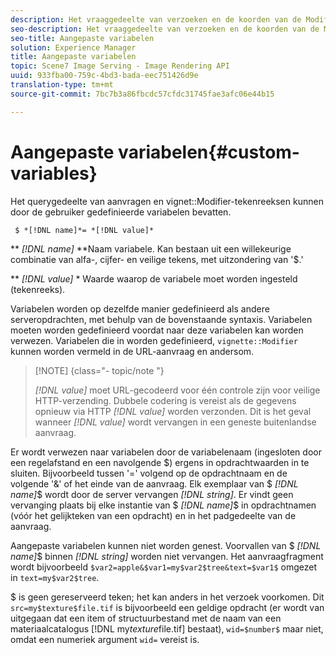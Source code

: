 ```yaml
---
description: Het vraaggedeelte van verzoeken en de koorden van de Modifier van het vignet kunnen user-defined variabelen omvatten.
seo-description: Het vraaggedeelte van verzoeken en de koorden van de Modifier van het vignet kunnen user-defined variabelen omvatten.
seo-title: Aangepaste variabelen
solution: Experience Manager
title: Aangepaste variabelen
topic: Scene7 Image Serving - Image Rendering API
uuid: 933fba00-759c-4bd3-bada-eec751426d9e
translation-type: tm+mt
source-git-commit: 7bc7b3a86fbcdc57cfdc31745fae3afc06e44b15

---
```



# Aangepaste variabelen{#custom-variables}

Het querygedeelte van aanvragen en vignet::Modifier-tekenreeksen kunnen door de gebruiker gedefinieerde variabelen bevatten.

` $ *[!DNL name]*= *[!DNL value]*`

** *[!DNL name]* **Naam variabele. Kan bestaan uit een willekeurige combinatie van alfa-, cijfer- en veilige tekens, met uitzondering van &#39;$.&#39;

** *[!DNL value]* * Waarde waarop de variabele moet worden ingesteld (tekenreeks).

Variabelen worden op dezelfde manier gedefinieerd als andere serveropdrachten, met behulp van de bovenstaande syntaxis. Variabelen moeten worden gedefinieerd voordat naar deze variabelen kan worden verwezen. Variabelen die in worden gedefinieerd, `vignette::Modifier` kunnen worden vermeld in de URL-aanvraag en andersom.

>[!NOTE] {class=&quot;- topic/note &quot;}
>
>*[!DNL value]* moet URL-gecodeerd voor één controle zijn voor veilige HTTP-verzending. Dubbele codering is vereist als de gegevens opnieuw via HTTP *[!DNL value]* worden verzonden. Dit is het geval wanneer *[!DNL value]* wordt vervangen in een geneste buitenlandse aanvraag.

Er wordt verwezen naar variabelen door de variabelenaam (ingesloten door een regelafstand en een navolgende $) ergens in opdrachtwaarden in te sluiten. Bijvoorbeeld tussen &#39;=&#39; volgend op de opdrachtnaam en de volgende &#39;&amp;&#39; of het einde van de aanvraag. Elk exemplaar van $ *[!DNL name]*$ wordt door de server vervangen *[!DNL string]*. Er vindt geen vervanging plaats bij elke instantie van $ *[!DNL name]*$ in opdrachtnamen (vóór het gelijkteken van een opdracht) en in het padgedeelte van de aanvraag.

Aangepaste variabelen kunnen niet worden genest. Voorvallen van $ *[!DNL name]*$ binnen *[!DNL string]* worden niet vervangen. Het aanvraagfragment wordt bijvoorbeeld `$var2=apple&$var1=my$var2$tree&text=$var1$` omgezet in `text=my$var2$tree`.

$ is geen gereserveerd teken; het kan anders in het verzoek voorkomen. Dit `src=my$texture$file.tif` is bijvoorbeeld een geldige opdracht (er wordt van uitgegaan dat een item of structuurbestand met de naam van een materiaalcatalogus [!DNL my$texture$file.tif] bestaat), `wid=$number$` maar niet, omdat een numeriek argument `wid=` vereist is.
